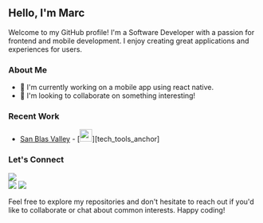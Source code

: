 ## Hello, I'm Marc

Welcome to my GitHub profile! I'm a Software Developer with a passion for frontend and mobile development. I enjoy creating great applications and experiences for users.

### About Me

- 🌱 I'm currently working on a mobile app using react native.
- 🤝 I'm looking to collaborate on something interesting!

### Recent Work

- [San Blas Valley](https://sanblasvalley.com/) - [<img src="https://img.shields.io/badge/nuxtdotjs?logo=nuxt&logoColor=3DDC84" alt="nuxt logo" title="Nuxt" height="25" />][tech_tools_anchor]

### Let's Connect
<a target="_blank" href="https://www.marcfinger.com/"><img src="https://img.shields.io/badge/-WEB-FF4088?style=for-the-badge&logo=Hugo&logoColor=white"></img></a>	
<a target="_blank" href="https://www.linkedin.com/in/marcffinger/"><img src="https://img.shields.io/badge/-LinkedIn-0077B5?style=for-the-badge&logo=Linkedin&logoColor=white"></img></a>
<a target="_blank" href="https://twitter.com/techwithmarc"><img src="https://img.shields.io/badge/-Twitter-1DA1F2?style=for-the-badge&logo=Twitter&logoColor=white"></img></a>

Feel free to explore my repositories and don't hesitate to reach out if you'd like to collaborate or chat about common interests. Happy coding!
